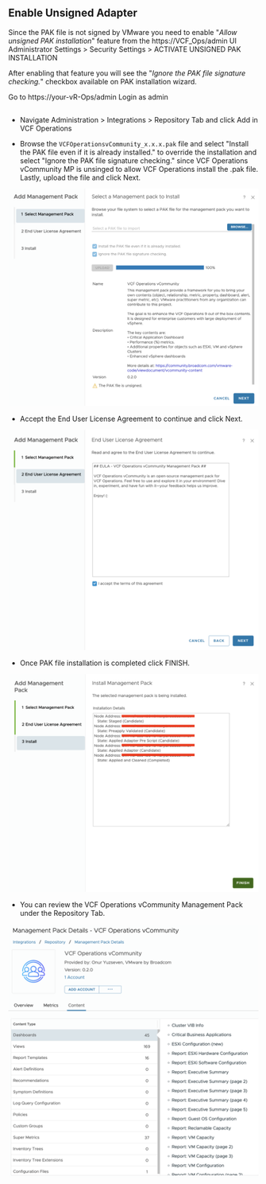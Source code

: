
## Enable Unsigned Adapter
Since the PAK file is not signed by VMware you need to enable "*Allow unsigned PAK installation*" feature from the https://VCF_Ops/admin UI Administrator Settings > Security Settings > ACTIVATE UNSIGNED PAK INSTALLATION

After enabling that feature you will see the "*Ignore the PAK file signature checking.*" checkbox available on PAK installation wizard.

Go to https://your-vR-Ops/admin
Login as admin


##
*  Navigate Administration > Integrations > Repository Tab and click Add in VCF Operations 

* Browse the `VCFOperationsvCommunity_x.x.x.pak` file and select "Install the PAK file even if it is already installed." to override the installation and select "Ignore the PAK file signature checking." since VCF Operations vCommunity MP is unsinged to allow VCF Operations install the .pak file. Lastly, upload the file and click Next.

![Adapter-Topology](Documentation-Images/screenshots/Installation/Installation-Step-1.png)

* Accept the End User License Agreement to continue and click Next.

![Adapter-Topology](Documentation-Images/screenshots/Installation/Installation-Step-2.png)

* Once PAK file installation is completed click FINISH.

![Adapter-Topology](Documentation-Images/screenshots/Installation/Installation-Step-3.png)

* You can review the VCF Operations vCommunity Management Pack under the Repository Tab.

![Adapter-Topology](Documentation-Images/screenshots/Installation/Installation-Step-4.png)

